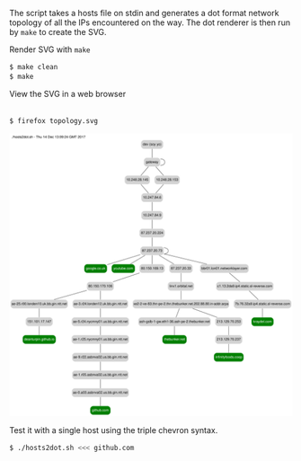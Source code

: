 The script takes a hosts file on stdin and generates a dot format
network topology of all the IPs encountered on the way. The dot renderer is then
run by ```make``` to create the SVG.

Render SVG with ```make```
```bash
$ make clean
$ make
```
View the SVG in a web browser
```bash

$ firefox topology.svg
```
![](example.svg)

Test it with a single host using the triple chevron syntax.
```bash
$ ./hosts2dot.sh <<< github.com
```
